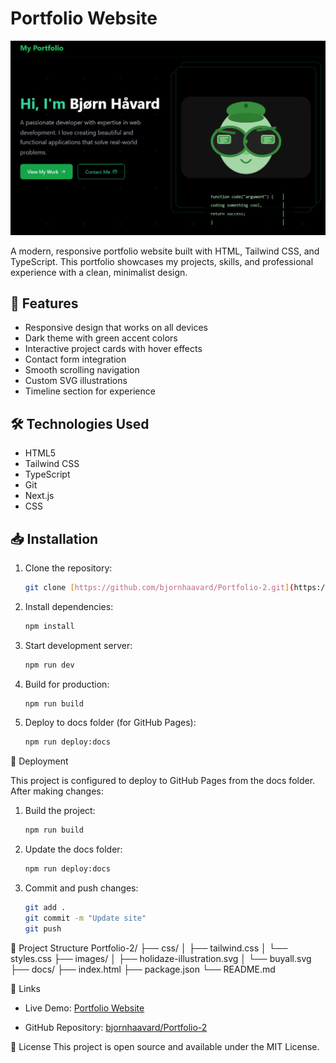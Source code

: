 # Portfolio Website

![Portfolio Screenshot](./images/Portfolio-screen.png)

A modern, responsive portfolio website built with HTML, Tailwind CSS, and TypeScript. This portfolio showcases my projects, skills, and professional experience with a clean, minimalist design.

## 🌟 Features

- Responsive design that works on all devices
- Dark theme with green accent colors
- Interactive project cards with hover effects
- Contact form integration
- Smooth scrolling navigation
- Custom SVG illustrations
- Timeline section for experience

## 🛠️ Technologies Used

- HTML5
- Tailwind CSS
- TypeScript
- Git
- Next.js
- CSS

## 📥 Installation

1. Clone the repository:
   ```bash
   git clone [https://github.com/bjornhaavard/Portfolio-2.git](https://github.com/bjornhaavard/Portfolio-2.git)

2. Install dependencies:
   ```bash
   npm install

3. Start development server:
   ```bash
   npm run dev

4. Build for production:
   ```bash
   npm run build

5. Deploy to docs folder (for GitHub Pages):
   ```bash
   npm run deploy:docs


🚀 Deployment

This project is configured to deploy to GitHub Pages from the docs folder. After making changes:

1. Build the project:
   ```bash
   npm run build

2. Update the docs folder:
   ```bash
   npm run deploy:docs

3. Commit and push changes:
   ```bash
   git add .
   git commit -m "Update site"
   git push

📁 Project Structure
Portfolio-2/
├── css/
│   ├── tailwind.css
│   └── styles.css
├── images/
│   ├── holidaze-illustration.svg
│   └── buyall.svg
├── docs/
├── index.html
├── package.json
└── README.md

🔗 Links

- Live Demo: [Portfolio Website](https://bjornhaavard.github.io/Portfolio-2/)

- GitHub Repository: [bjornhaavard/Portfolio-2](https://github.com/bjornhaavard/Portfolio-2)

📝 License
This project is open source and available under the MIT License.